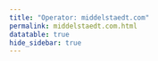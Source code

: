 ```yaml
---
title: "Operator: middelstaedt.com"
permalink: middelstaedt.com.html
datatable: true
hide_sidebar: true
---
```


<div>                        <script type="text/javascript">window.PlotlyConfig = {MathJaxConfig: 'local'};</script>
        <script charset="utf-8" src="https://cdn.plot.ly/plotly-2.20.0.min.js"></script>                <div id="1293e606-81dc-454e-af87-1ca52284fab7" class="plotly-graph-div" style="height:100%; width:100%;"></div>            <script type="text/javascript">                                    window.PLOTLYENV=window.PLOTLYENV || {};                                    if (document.getElementById("1293e606-81dc-454e-af87-1ca52284fab7")) {                    Plotly.newPlot(                        "1293e606-81dc-454e-af87-1ca52284fab7",                        [{"name":"exit probability (%)","x":["2022-10-16","2022-10-17","2022-10-18","2022-10-19","2022-10-20","2022-10-21","2022-10-22","2022-10-23","2022-10-24","2022-10-25","2022-10-26","2022-10-27","2022-10-28","2022-10-29","2022-10-30","2022-10-31","2022-11-01","2022-11-02","2022-11-03","2022-11-04","2022-11-05","2022-11-06","2022-11-07","2022-11-08","2022-11-09","2022-11-10","2022-11-11","2022-11-12","2022-11-13","2022-11-14","2022-11-15","2022-11-16","2022-11-17","2022-11-18","2022-11-19","2022-11-20","2022-11-21","2022-11-22","2022-11-23","2022-11-24","2022-11-25","2022-11-26","2022-11-27","2022-11-28","2022-11-29","2022-11-30","2022-12-01","2022-12-02","2022-12-03","2022-12-04","2022-12-05","2022-12-06","2022-12-07","2022-12-08","2022-12-09","2022-12-10","2022-12-11","2022-12-12","2022-12-13","2022-12-14","2022-12-15","2022-12-16","2022-12-17","2022-12-18","2022-12-19","2022-12-20","2022-12-21","2022-12-22","2022-12-23","2022-12-24","2022-12-25","2022-12-26","2022-12-27","2022-12-28","2022-12-29","2022-12-30","2022-12-31","2023-01-01","2023-01-02","2023-01-03","2023-01-04","2023-01-05","2023-01-06","2023-01-07","2023-01-08","2023-01-09","2023-01-10","2023-01-11","2023-01-12","2023-01-13","2023-01-14","2023-01-15","2023-01-16","2023-01-17","2023-01-18","2023-01-19","2023-01-20","2023-01-21","2023-01-22","2023-01-23","2023-01-24","2023-01-25","2023-01-26","2023-01-27","2023-01-28","2023-01-29","2023-01-30","2023-01-31","2023-02-01","2023-02-02","2023-02-03","2023-02-04","2023-02-05","2023-02-06","2023-02-07","2023-02-08","2023-02-09","2023-02-10","2023-02-11","2023-02-12","2023-02-13","2023-02-14","2023-02-15","2023-02-16","2023-02-17","2023-02-18","2023-02-19","2023-02-20","2023-02-21","2023-02-22","2023-02-23","2023-02-24","2023-02-25","2023-02-26","2023-02-27","2023-02-28","2023-03-01","2023-03-02","2023-03-03","2023-03-04","2023-03-05","2023-03-06","2023-03-07","2023-03-08","2023-03-09","2023-03-10","2023-03-11","2023-03-12","2023-03-13","2023-03-14","2023-03-15","2023-03-16","2023-03-17","2023-03-18","2023-03-19","2023-03-20","2023-03-21","2023-03-22","2023-03-23","2023-03-24","2023-03-25","2023-03-26","2023-03-27","2023-03-28","2023-03-29","2023-03-30","2023-03-31","2023-04-01","2023-04-02","2023-04-03","2023-04-04","2023-04-05","2023-04-06","2023-04-07","2023-04-08","2023-04-09","2023-04-10","2023-04-11","2023-04-12","2023-04-13","2023-04-14","2023-04-15","2023-04-16","2023-04-17","2023-04-18","2023-04-19","2023-04-20","2023-04-21","2023-04-22","2023-04-23","2023-04-24","2023-04-25","2023-04-26","2023-04-27","2023-04-28","2023-04-29","2023-04-30","2023-05-01","2023-05-02","2023-05-03","2023-05-04","2023-05-05","2023-05-06","2023-05-07","2023-05-08","2023-05-09","2023-05-10","2023-05-11","2023-05-12","2023-05-13","2023-05-14","2023-05-15","2023-05-16","2023-05-17","2023-05-18","2023-05-19","2023-05-20","2023-05-21","2023-05-22","2023-05-23","2023-05-24","2023-05-25","2023-05-26","2023-05-27","2023-05-28","2023-05-29","2023-05-30","2023-05-31","2023-06-01","2023-06-02","2023-06-03","2023-06-04","2023-06-05","2023-06-06","2023-06-07","2023-06-08","2023-06-09","2023-06-10","2023-06-11","2023-06-12","2023-06-13","2023-06-14","2023-06-15","2023-06-16","2023-06-17","2023-06-18","2023-06-19","2023-06-20","2023-06-21","2023-06-22","2023-06-23","2023-06-25","2023-06-26","2023-06-27","2023-06-28","2023-06-29","2023-06-30","2023-07-01","2023-07-02","2023-07-03","2023-07-04","2023-07-05","2023-07-06","2023-07-07","2023-07-08","2023-07-09","2023-07-10","2023-07-11","2023-07-12","2023-07-13","2023-07-14"],"y":[0.0,0.0,0.0,0.0,0.0,0.0,0.0,0.0,0.0,0.0,0.0,0.0,0.0,0.0,0.0,0.0,0.0,0.0,0.0,0.0,0.0,0.0,0.0,null,0.0,0.0,null,0.0,0.0,0.0,0.0,0.0,0.0,0.0,0.0,0.0,0.0,0.0,0.0,0.0,0.0,0.0,0.0,0.0,0.0,0.0,0.23,0.25,0.26,0.18,0.23,0.26,0.23,0.23,0.23,0.18,0.21,0.26,0.27,0.31,0.31,0.32,0.33,0.33,0.35,0.4,0.4,0.41,0.42,0.43,0.48,0.49,0.5,0.51,0.55,0.52,0.49,0.48,0.42,0.39,0.4,0.38,0.33,0.34,0.33,0.37,0.37,0.38,0.38,0.19,0.3,0.3,0.31,0.31,0.31,0.32,0.35,0.36,0.38,0.4,0.41,0.42,0.38,0.39,0.38,0.39,0.4,0.36,0.37,0.35,0.36,0.36,0.39,0.42,0.43,0.44,0.44,0.41,0.39,0.41,0.41,0.39,0.39,0.4,0.4,0.37,0.34,0.35,0.36,0.36,0.35,0.34,0.31,0.3,0.3,0.35,0.34,0.32,0.17,0.37,0.36,0.38,0.4,0.49,0.47,0.47,0.57,0.79,0.82,0.82,0.73,0.61,0.53,0.52,0.49,0.5,0.48,0.42,0.39,0.35,0.36,0.35,0.34,0.31,0.34,0.29,0.29,0.3,0.29,0.28,0.28,0.25,0.26,0.25,0.25,0.26,0.25,0.24,0.23,0.25,0.25,0.25,0.2,0.2,0.21,0.21,0.2,0.18,0.19,0.18,0.18,0.19,0.21,0.24,0.24,0.34,0.37,0.38,0.44,0.43,0.5,0.44,0.45,0.46,0.46,0.47,0.48,0.48,0.49,0.49,0.48,0.5,0.54,0.55,0.51,0.52,0.54,0.54,0.56,0.58,0.59,0.59,0.59,0.62,0.63,0.63,0.64,0.63,0.62,0.62,0.62,0.6,0.6,0.61,0.59,0.58,0.57,0.6,0.62,0.62,0.6,0.59,0.58,0.58,0.62,0.55,0.54,0.49,0.49,0.49,0.5,0.48,0.48,0.54,0.54,0.53,0.55,0.55,0.5,0.51,0.5,0.5,0.5,0.51,0.51,0.51,0.52,0.51,0.51,0.49,0.47],"type":"scatter","xaxis":"x","yaxis":"y"},{"name":"guard probability (%)","x":["2022-10-16","2022-10-17","2022-10-18","2022-10-19","2022-10-20","2022-10-21","2022-10-22","2022-10-23","2022-10-24","2022-10-25","2022-10-26","2022-10-27","2022-10-28","2022-10-29","2022-10-30","2022-10-31","2022-11-01","2022-11-02","2022-11-03","2022-11-04","2022-11-05","2022-11-06","2022-11-07","2022-11-08","2022-11-09","2022-11-10","2022-11-11","2022-11-12","2022-11-13","2022-11-14","2022-11-15","2022-11-16","2022-11-17","2022-11-18","2022-11-19","2022-11-20","2022-11-21","2022-11-22","2022-11-23","2022-11-24","2022-11-25","2022-11-26","2022-11-27","2022-11-28","2022-11-29","2022-11-30","2022-12-01","2022-12-02","2022-12-03","2022-12-04","2022-12-05","2022-12-06","2022-12-07","2022-12-08","2022-12-09","2022-12-10","2022-12-11","2022-12-12","2022-12-13","2022-12-14","2022-12-15","2022-12-16","2022-12-17","2022-12-18","2022-12-19","2022-12-20","2022-12-21","2022-12-22","2022-12-23","2022-12-24","2022-12-25","2022-12-26","2022-12-27","2022-12-28","2022-12-29","2022-12-30","2022-12-31","2023-01-01","2023-01-02","2023-01-03","2023-01-04","2023-01-05","2023-01-06","2023-01-07","2023-01-08","2023-01-09","2023-01-10","2023-01-11","2023-01-12","2023-01-13","2023-01-14","2023-01-15","2023-01-16","2023-01-17","2023-01-18","2023-01-19","2023-01-20","2023-01-21","2023-01-22","2023-01-23","2023-01-24","2023-01-25","2023-01-26","2023-01-27","2023-01-28","2023-01-29","2023-01-30","2023-01-31","2023-02-01","2023-02-02","2023-02-03","2023-02-04","2023-02-05","2023-02-06","2023-02-07","2023-02-08","2023-02-09","2023-02-10","2023-02-11","2023-02-12","2023-02-13","2023-02-14","2023-02-15","2023-02-16","2023-02-17","2023-02-18","2023-02-19","2023-02-20","2023-02-21","2023-02-22","2023-02-23","2023-02-24","2023-02-25","2023-02-26","2023-02-27","2023-02-28","2023-03-01","2023-03-02","2023-03-03","2023-03-04","2023-03-05","2023-03-06","2023-03-07","2023-03-08","2023-03-09","2023-03-10","2023-03-11","2023-03-12","2023-03-13","2023-03-14","2023-03-15","2023-03-16","2023-03-17","2023-03-18","2023-03-19","2023-03-20","2023-03-21","2023-03-22","2023-03-23","2023-03-24","2023-03-25","2023-03-26","2023-03-27","2023-03-28","2023-03-29","2023-03-30","2023-03-31","2023-04-01","2023-04-02","2023-04-03","2023-04-04","2023-04-05","2023-04-06","2023-04-07","2023-04-08","2023-04-09","2023-04-10","2023-04-11","2023-04-12","2023-04-13","2023-04-14","2023-04-15","2023-04-16","2023-04-17","2023-04-18","2023-04-19","2023-04-20","2023-04-21","2023-04-22","2023-04-23","2023-04-24","2023-04-25","2023-04-26","2023-04-27","2023-04-28","2023-04-29","2023-04-30","2023-05-01","2023-05-02","2023-05-03","2023-05-04","2023-05-05","2023-05-06","2023-05-07","2023-05-08","2023-05-09","2023-05-10","2023-05-11","2023-05-12","2023-05-13","2023-05-14","2023-05-15","2023-05-16","2023-05-17","2023-05-18","2023-05-19","2023-05-20","2023-05-21","2023-05-22","2023-05-23","2023-05-24","2023-05-25","2023-05-26","2023-05-27","2023-05-28","2023-05-29","2023-05-30","2023-05-31","2023-06-01","2023-06-02","2023-06-03","2023-06-04","2023-06-05","2023-06-06","2023-06-07","2023-06-08","2023-06-09","2023-06-10","2023-06-11","2023-06-12","2023-06-13","2023-06-14","2023-06-15","2023-06-16","2023-06-17","2023-06-18","2023-06-19","2023-06-20","2023-06-21","2023-06-22","2023-06-23","2023-06-25","2023-06-26","2023-06-27","2023-06-28","2023-06-29","2023-06-30","2023-07-01","2023-07-02","2023-07-03","2023-07-04","2023-07-05","2023-07-06","2023-07-07","2023-07-08","2023-07-09","2023-07-10","2023-07-11","2023-07-12","2023-07-13","2023-07-14"],"y":[0.0,0.0,0.0,0.0,0.0,0.0,0.0,0.0,0.0,0.0,0.0,0.0,0.0,0.0,0.0,0.0,0.0,0.0,0.0,0.0,0.0,0.0,0.0,null,0.0,0.0,null,0.0,0.0,0.0,0.0,0.0,0.0,0.0,0.0,0.0,0.0,0.0,0.0,0.12,0.1,0.11,0.13,0.14,0.12,0.13,0.0,0.0,0.0,0.0,0.0,0.0,0.0,0.0,0.0,0.0,0.0,0.0,0.0,0.0,0.0,0.0,0.05,0.04,0.07,0.07,0.13,0.12,0.13,0.12,0.1,0.1,0.1,0.1,0.1,0.1,0.09,0.09,0.08,0.08,0.06,0.06,0.05,0.05,0.05,0.05,0.05,0.05,0.05,0.05,0.06,0.05,0.05,0.05,0.04,0.05,0.05,0.05,0.05,0.05,0.05,0.05,0.05,0.05,0.04,0.06,0.07,0.07,0.07,0.07,0.07,0.06,0.07,0.07,0.06,0.07,0.07,0.06,0.06,0.07,0.07,0.06,0.06,0.06,0.06,0.06,0.06,0.06,0.06,0.06,0.06,0.05,0.06,0.06,0.06,0.05,0.05,0.05,0.05,0.04,0.04,0.04,0.04,0.04,0.04,0.04,0.04,0.04,0.05,0.05,0.06,0.06,0.06,0.06,0.06,0.06,0.05,0.06,0.06,0.06,0.06,0.06,0.06,0.06,0.06,0.06,0.06,0.06,0.06,0.06,0.07,0.07,0.07,0.07,0.07,0.07,0.08,0.08,0.08,0.08,0.08,0.08,0.09,0.11,0.11,0.11,0.12,0.11,0.11,0.11,0.12,0.11,0.12,0.11,0.12,0.16,0.15,0.15,0.15,0.17,0.17,0.27,0.26,0.27,0.26,0.29,0.28,0.26,0.26,0.26,0.28,0.27,0.26,0.27,0.28,0.27,0.27,0.27,0.27,0.25,0.25,0.26,0.25,0.25,0.26,0.25,0.26,0.25,0.25,0.25,0.26,0.27,0.29,0.24,0.23,0.23,0.23,0.22,0.22,0.22,0.22,0.22,0.25,0.25,0.2,0.17,0.17,0.17,0.17,0.17,0.18,0.17,0.16,0.19,0.22,0.22,0.19,0.19,0.19,0.2,0.2,0.21,0.22,0.23,0.24,0.25,0.24,0.25,0.24,0.24,0.24],"type":"scatter","xaxis":"x","yaxis":"y"},{"name":"advertised bandwidth","x":["2022-10-16","2022-10-17","2022-10-18","2022-10-19","2022-10-20","2022-10-21","2022-10-22","2022-10-23","2022-10-24","2022-10-25","2022-10-26","2022-10-27","2022-10-28","2022-10-29","2022-10-30","2022-10-31","2022-11-01","2022-11-02","2022-11-03","2022-11-04","2022-11-05","2022-11-06","2022-11-07","2022-11-08","2022-11-09","2022-11-10","2022-11-11","2022-11-12","2022-11-13","2022-11-14","2022-11-15","2022-11-16","2022-11-17","2022-11-18","2022-11-19","2022-11-20","2022-11-21","2022-11-22","2022-11-23","2022-11-24","2022-11-25","2022-11-26","2022-11-27","2022-11-28","2022-11-29","2022-11-30","2022-12-01","2022-12-02","2022-12-03","2022-12-04","2022-12-05","2022-12-06","2022-12-07","2022-12-08","2022-12-09","2022-12-10","2022-12-11","2022-12-12","2022-12-13","2022-12-14","2022-12-15","2022-12-16","2022-12-17","2022-12-18","2022-12-19","2022-12-20","2022-12-21","2022-12-22","2022-12-23","2022-12-24","2022-12-25","2022-12-26","2022-12-27","2022-12-28","2022-12-29","2022-12-30","2022-12-31","2023-01-01","2023-01-02","2023-01-03","2023-01-04","2023-01-05","2023-01-06","2023-01-07","2023-01-08","2023-01-09","2023-01-10","2023-01-11","2023-01-12","2023-01-13","2023-01-14","2023-01-15","2023-01-16","2023-01-17","2023-01-18","2023-01-19","2023-01-20","2023-01-21","2023-01-22","2023-01-23","2023-01-24","2023-01-25","2023-01-26","2023-01-27","2023-01-28","2023-01-29","2023-01-30","2023-01-31","2023-02-01","2023-02-02","2023-02-03","2023-02-04","2023-02-05","2023-02-06","2023-02-07","2023-02-08","2023-02-09","2023-02-10","2023-02-11","2023-02-12","2023-02-13","2023-02-14","2023-02-15","2023-02-16","2023-02-17","2023-02-18","2023-02-19","2023-02-20","2023-02-21","2023-02-22","2023-02-23","2023-02-24","2023-02-25","2023-02-26","2023-02-27","2023-02-28","2023-03-01","2023-03-02","2023-03-03","2023-03-04","2023-03-05","2023-03-06","2023-03-07","2023-03-08","2023-03-09","2023-03-10","2023-03-11","2023-03-12","2023-03-13","2023-03-14","2023-03-15","2023-03-16","2023-03-17","2023-03-18","2023-03-19","2023-03-20","2023-03-21","2023-03-22","2023-03-23","2023-03-24","2023-03-25","2023-03-26","2023-03-27","2023-03-28","2023-03-29","2023-03-30","2023-03-31","2023-04-01","2023-04-02","2023-04-03","2023-04-04","2023-04-05","2023-04-06","2023-04-07","2023-04-08","2023-04-09","2023-04-10","2023-04-11","2023-04-12","2023-04-13","2023-04-14","2023-04-15","2023-04-16","2023-04-17","2023-04-18","2023-04-19","2023-04-20","2023-04-21","2023-04-22","2023-04-23","2023-04-24","2023-04-25","2023-04-26","2023-04-27","2023-04-28","2023-04-29","2023-04-30","2023-05-01","2023-05-02","2023-05-03","2023-05-04","2023-05-05","2023-05-06","2023-05-07","2023-05-08","2023-05-09","2023-05-10","2023-05-11","2023-05-12","2023-05-13","2023-05-14","2023-05-15","2023-05-16","2023-05-17","2023-05-18","2023-05-19","2023-05-20","2023-05-21","2023-05-22","2023-05-23","2023-05-24","2023-05-25","2023-05-26","2023-05-27","2023-05-28","2023-05-29","2023-05-30","2023-05-31","2023-06-01","2023-06-02","2023-06-03","2023-06-04","2023-06-05","2023-06-06","2023-06-07","2023-06-08","2023-06-09","2023-06-10","2023-06-11","2023-06-12","2023-06-13","2023-06-14","2023-06-15","2023-06-16","2023-06-17","2023-06-18","2023-06-19","2023-06-20","2023-06-21","2023-06-22","2023-06-23","2023-06-25","2023-06-26","2023-06-27","2023-06-28","2023-06-29","2023-06-30","2023-07-01","2023-07-02","2023-07-03","2023-07-04","2023-07-05","2023-07-06","2023-07-07","2023-07-08","2023-07-09","2023-07-10","2023-07-11","2023-07-12","2023-07-13","2023-07-14"],"y":[0.0,0.03,0.03,0.03,0.05,0.05,0.08,0.08,0.09,0.11,0.13,0.14,0.14,0.16,0.19,0.19,0.2,0.2,0.2,0.2,0.2,0.19,0.2,0.2,0.2,0.2,0.2,0.2,0.22,0.2,0.24,0.27,0.38,0.41,0.45,0.5,0.49,0.49,0.49,0.49,0.44,0.54,0.56,0.55,0.6,0.6,0.6,0.6,0.6,0.6,0.59,0.57,0.55,0.57,0.6,0.62,0.57,0.68,0.73,0.82,0.88,0.89,0.82,0.91,1.06,1.14,1.25,1.19,1.19,1.11,1.11,1.1,1.11,1.2,1.17,1.15,1.16,1.1,1.07,1.03,1.02,0.96,0.98,0.97,0.98,1.01,1.01,1.0,0.98,0.96,0.92,1.01,1.01,1.02,1.03,1.01,0.98,0.98,1.0,0.99,0.95,0.93,0.94,0.94,0.88,0.88,0.89,0.88,0.84,0.87,0.91,0.91,0.98,0.97,0.98,0.99,0.98,0.96,1.01,1.01,1.01,1.0,1.06,1.02,0.98,0.91,0.91,0.87,0.87,0.89,0.86,0.85,0.86,0.85,0.87,0.88,0.88,0.92,0.93,0.93,0.94,0.94,1.09,1.1,1.12,1.14,1.79,1.8,1.8,1.8,1.83,1.56,1.6,1.6,1.6,1.56,1.45,1.29,1.21,1.2,1.19,1.19,1.09,1.05,1.0,0.98,0.95,0.91,0.92,0.92,0.87,0.93,0.93,0.93,0.92,0.97,0.99,0.99,0.99,0.98,1.0,0.9,0.9,0.9,0.92,0.94,1.0,0.95,0.98,0.95,1.05,1.08,1.24,1.5,1.63,1.75,1.86,1.92,2.04,2.18,2.17,2.27,2.28,2.35,2.34,2.34,2.38,2.39,2.37,2.4,2.42,2.43,2.43,2.56,2.57,2.59,2.6,2.67,2.62,2.54,2.43,2.46,2.61,2.63,2.63,2.78,2.78,2.69,2.68,2.66,2.69,2.62,2.63,2.6,2.6,2.58,2.75,2.76,2.73,2.67,2.68,2.61,2.43,2.39,2.38,2.37,2.25,2.26,2.32,2.32,2.29,2.2,2.36,2.34,2.36,2.37,2.36,2.25,2.22,2.22,2.16,2.03,2.05,1.87,1.94,1.99,2.03,2.14,2.15,2.12,2.15],"type":"scatter","xaxis":"x","yaxis":"y2"}],                        {"template":{"data":{"histogram2dcontour":[{"type":"histogram2dcontour","colorbar":{"outlinewidth":0,"ticks":""},"colorscale":[[0.0,"#0d0887"],[0.1111111111111111,"#46039f"],[0.2222222222222222,"#7201a8"],[0.3333333333333333,"#9c179e"],[0.4444444444444444,"#bd3786"],[0.5555555555555556,"#d8576b"],[0.6666666666666666,"#ed7953"],[0.7777777777777778,"#fb9f3a"],[0.8888888888888888,"#fdca26"],[1.0,"#f0f921"]]}],"choropleth":[{"type":"choropleth","colorbar":{"outlinewidth":0,"ticks":""}}],"histogram2d":[{"type":"histogram2d","colorbar":{"outlinewidth":0,"ticks":""},"colorscale":[[0.0,"#0d0887"],[0.1111111111111111,"#46039f"],[0.2222222222222222,"#7201a8"],[0.3333333333333333,"#9c179e"],[0.4444444444444444,"#bd3786"],[0.5555555555555556,"#d8576b"],[0.6666666666666666,"#ed7953"],[0.7777777777777778,"#fb9f3a"],[0.8888888888888888,"#fdca26"],[1.0,"#f0f921"]]}],"heatmap":[{"type":"heatmap","colorbar":{"outlinewidth":0,"ticks":""},"colorscale":[[0.0,"#0d0887"],[0.1111111111111111,"#46039f"],[0.2222222222222222,"#7201a8"],[0.3333333333333333,"#9c179e"],[0.4444444444444444,"#bd3786"],[0.5555555555555556,"#d8576b"],[0.6666666666666666,"#ed7953"],[0.7777777777777778,"#fb9f3a"],[0.8888888888888888,"#fdca26"],[1.0,"#f0f921"]]}],"heatmapgl":[{"type":"heatmapgl","colorbar":{"outlinewidth":0,"ticks":""},"colorscale":[[0.0,"#0d0887"],[0.1111111111111111,"#46039f"],[0.2222222222222222,"#7201a8"],[0.3333333333333333,"#9c179e"],[0.4444444444444444,"#bd3786"],[0.5555555555555556,"#d8576b"],[0.6666666666666666,"#ed7953"],[0.7777777777777778,"#fb9f3a"],[0.8888888888888888,"#fdca26"],[1.0,"#f0f921"]]}],"contourcarpet":[{"type":"contourcarpet","colorbar":{"outlinewidth":0,"ticks":""}}],"contour":[{"type":"contour","colorbar":{"outlinewidth":0,"ticks":""},"colorscale":[[0.0,"#0d0887"],[0.1111111111111111,"#46039f"],[0.2222222222222222,"#7201a8"],[0.3333333333333333,"#9c179e"],[0.4444444444444444,"#bd3786"],[0.5555555555555556,"#d8576b"],[0.6666666666666666,"#ed7953"],[0.7777777777777778,"#fb9f3a"],[0.8888888888888888,"#fdca26"],[1.0,"#f0f921"]]}],"surface":[{"type":"surface","colorbar":{"outlinewidth":0,"ticks":""},"colorscale":[[0.0,"#0d0887"],[0.1111111111111111,"#46039f"],[0.2222222222222222,"#7201a8"],[0.3333333333333333,"#9c179e"],[0.4444444444444444,"#bd3786"],[0.5555555555555556,"#d8576b"],[0.6666666666666666,"#ed7953"],[0.7777777777777778,"#fb9f3a"],[0.8888888888888888,"#fdca26"],[1.0,"#f0f921"]]}],"mesh3d":[{"type":"mesh3d","colorbar":{"outlinewidth":0,"ticks":""}}],"scatter":[{"fillpattern":{"fillmode":"overlay","size":10,"solidity":0.2},"type":"scatter"}],"parcoords":[{"type":"parcoords","line":{"colorbar":{"outlinewidth":0,"ticks":""}}}],"scatterpolargl":[{"type":"scatterpolargl","marker":{"colorbar":{"outlinewidth":0,"ticks":""}}}],"bar":[{"error_x":{"color":"#2a3f5f"},"error_y":{"color":"#2a3f5f"},"marker":{"line":{"color":"#E5ECF6","width":0.5},"pattern":{"fillmode":"overlay","size":10,"solidity":0.2}},"type":"bar"}],"scattergeo":[{"type":"scattergeo","marker":{"colorbar":{"outlinewidth":0,"ticks":""}}}],"scatterpolar":[{"type":"scatterpolar","marker":{"colorbar":{"outlinewidth":0,"ticks":""}}}],"histogram":[{"marker":{"pattern":{"fillmode":"overlay","size":10,"solidity":0.2}},"type":"histogram"}],"scattergl":[{"type":"scattergl","marker":{"colorbar":{"outlinewidth":0,"ticks":""}}}],"scatter3d":[{"type":"scatter3d","line":{"colorbar":{"outlinewidth":0,"ticks":""}},"marker":{"colorbar":{"outlinewidth":0,"ticks":""}}}],"scattermapbox":[{"type":"scattermapbox","marker":{"colorbar":{"outlinewidth":0,"ticks":""}}}],"scatterternary":[{"type":"scatterternary","marker":{"colorbar":{"outlinewidth":0,"ticks":""}}}],"scattercarpet":[{"type":"scattercarpet","marker":{"colorbar":{"outlinewidth":0,"ticks":""}}}],"carpet":[{"aaxis":{"endlinecolor":"#2a3f5f","gridcolor":"white","linecolor":"white","minorgridcolor":"white","startlinecolor":"#2a3f5f"},"baxis":{"endlinecolor":"#2a3f5f","gridcolor":"white","linecolor":"white","minorgridcolor":"white","startlinecolor":"#2a3f5f"},"type":"carpet"}],"table":[{"cells":{"fill":{"color":"#EBF0F8"},"line":{"color":"white"}},"header":{"fill":{"color":"#C8D4E3"},"line":{"color":"white"}},"type":"table"}],"barpolar":[{"marker":{"line":{"color":"#E5ECF6","width":0.5},"pattern":{"fillmode":"overlay","size":10,"solidity":0.2}},"type":"barpolar"}],"pie":[{"automargin":true,"type":"pie"}]},"layout":{"autotypenumbers":"strict","colorway":["#636efa","#EF553B","#00cc96","#ab63fa","#FFA15A","#19d3f3","#FF6692","#B6E880","#FF97FF","#FECB52"],"font":{"color":"#2a3f5f"},"hovermode":"closest","hoverlabel":{"align":"left"},"paper_bgcolor":"white","plot_bgcolor":"#E5ECF6","polar":{"bgcolor":"#E5ECF6","angularaxis":{"gridcolor":"white","linecolor":"white","ticks":""},"radialaxis":{"gridcolor":"white","linecolor":"white","ticks":""}},"ternary":{"bgcolor":"#E5ECF6","aaxis":{"gridcolor":"white","linecolor":"white","ticks":""},"baxis":{"gridcolor":"white","linecolor":"white","ticks":""},"caxis":{"gridcolor":"white","linecolor":"white","ticks":""}},"coloraxis":{"colorbar":{"outlinewidth":0,"ticks":""}},"colorscale":{"sequential":[[0.0,"#0d0887"],[0.1111111111111111,"#46039f"],[0.2222222222222222,"#7201a8"],[0.3333333333333333,"#9c179e"],[0.4444444444444444,"#bd3786"],[0.5555555555555556,"#d8576b"],[0.6666666666666666,"#ed7953"],[0.7777777777777778,"#fb9f3a"],[0.8888888888888888,"#fdca26"],[1.0,"#f0f921"]],"sequentialminus":[[0.0,"#0d0887"],[0.1111111111111111,"#46039f"],[0.2222222222222222,"#7201a8"],[0.3333333333333333,"#9c179e"],[0.4444444444444444,"#bd3786"],[0.5555555555555556,"#d8576b"],[0.6666666666666666,"#ed7953"],[0.7777777777777778,"#fb9f3a"],[0.8888888888888888,"#fdca26"],[1.0,"#f0f921"]],"diverging":[[0,"#8e0152"],[0.1,"#c51b7d"],[0.2,"#de77ae"],[0.3,"#f1b6da"],[0.4,"#fde0ef"],[0.5,"#f7f7f7"],[0.6,"#e6f5d0"],[0.7,"#b8e186"],[0.8,"#7fbc41"],[0.9,"#4d9221"],[1,"#276419"]]},"xaxis":{"gridcolor":"white","linecolor":"white","ticks":"","title":{"standoff":15},"zerolinecolor":"white","automargin":true,"zerolinewidth":2},"yaxis":{"gridcolor":"white","linecolor":"white","ticks":"","title":{"standoff":15},"zerolinecolor":"white","automargin":true,"zerolinewidth":2},"scene":{"xaxis":{"backgroundcolor":"#E5ECF6","gridcolor":"white","linecolor":"white","showbackground":true,"ticks":"","zerolinecolor":"white","gridwidth":2},"yaxis":{"backgroundcolor":"#E5ECF6","gridcolor":"white","linecolor":"white","showbackground":true,"ticks":"","zerolinecolor":"white","gridwidth":2},"zaxis":{"backgroundcolor":"#E5ECF6","gridcolor":"white","linecolor":"white","showbackground":true,"ticks":"","zerolinecolor":"white","gridwidth":2}},"shapedefaults":{"line":{"color":"#2a3f5f"}},"annotationdefaults":{"arrowcolor":"#2a3f5f","arrowhead":0,"arrowwidth":1},"geo":{"bgcolor":"white","landcolor":"#E5ECF6","subunitcolor":"white","showland":true,"showlakes":true,"lakecolor":"white"},"title":{"x":0.05},"mapbox":{"style":"light"}}},"xaxis":{"anchor":"y","domain":[0.0,0.94],"rangeselector":{"buttons":[{"count":7,"label":"week","step":"day","stepmode":"backward"},{"count":1,"label":"month","step":"month","stepmode":"backward"},{"count":6,"label":"6 months","step":"month","stepmode":"backward"},{"count":1,"label":"year","step":"year","stepmode":"backward"},{"step":"all"}]}},"yaxis":{"anchor":"x","domain":[0.0,1.0],"title":{"text":"exit / guard probability"},"ticksuffix":"%","rangemode":"nonnegative"},"yaxis2":{"anchor":"x","overlaying":"y","side":"right","title":{"text":"advertised bandwidth"},"ticksuffix":" Gbit/s","rangemode":"nonnegative"},"hovermode":"x"},                        {"responsive": true}                    )                };                            </script>        </div>

Only proven relays are included in the graph and table. A proven relay claims to be part of a domain
and can be verified to be part of it via the
["well-known" URL or DNS records](https://nusenu.github.io/ContactInfo-Information-Sharing-Specification/#proof).

<div class="datatable-begin"></div>

| Nickname                                                      |   Mbit/s | Exit   | IPv4                                                     | IPv6                                                                                         | First Seen   | Tor Version   | AS Name                                |
|:--------------------------------------------------------------|---------:|:-------|:---------------------------------------------------------|:---------------------------------------------------------------------------------------------|:-------------|:--------------|:---------------------------------------|
| [4728](w/relay/0645197737A373E6EFF2B9F47913DF06FA3B5310.html) |      138 | N      | [163.172.13.237](https://stat.ripe.net/163.172.13.237)   | [2001:bc8:32d7:185::3:1](https://stat.ripe.net/2001:bc8:32d7:185::3:1)                       | 2023-04-27   | 0.4.7.13      | [SCALEWAY S.A.S.](w/as_number/AS12876) |
| [4717](w/relay/1771F9D32775A95BCB9A0D078E509A5624438B76.html) |      100 | N      | [194.180.174.73](https://stat.ripe.net/194.180.174.73)   | [2a0a:c801:1:e::93](https://stat.ripe.net/2a0a:c801:1:e::93)                                 | 2022-12-12   | 0.4.7.13      | [MivoCloud SRL](w/as_number/AS39798)   |
| [4712](w/relay/18F4F0F749B0A48F51F0C56233A7F00C7BCEB4D8.html) |      145 | N      | [212.227.169.190](https://stat.ripe.net/212.227.169.190) | [2001:ba0:1800:1fc::1](https://stat.ripe.net/2001:ba0:1800:1fc::1)                           | 2022-10-18   | 0.4.7.13      | [IONOS SE](w/as_number/AS8560)         |
| [4721](w/relay/23CC9B711B8FF93403C95E8643F0A85FFE1DFB3C.html) |      121 | N      | [163.172.13.237](https://stat.ripe.net/163.172.13.237)   | [2001:bc8:32d7:185::2:1](https://stat.ripe.net/2001:bc8:32d7:185::2:1)                       | 2023-04-23   | 0.4.7.13      | [SCALEWAY S.A.S.](w/as_number/AS12876) |
| [4715](w/relay/322967A70161145738F6CEB4F5165FDADF9EB27C.html) |       90 | Y      | [104.244.73.136](https://stat.ripe.net/104.244.73.136)   | [2605:6400:30:edc3::34](https://stat.ripe.net/2605:6400:30:edc3::34)                         | 2022-11-16   | 0.4.7.13      | [PONYNET](w/as_number/AS53667)         |
| [4723](w/relay/3597A3F60A4AFE44A3DDE8B5219F9F85D9B441A2.html) |       99 | Y      | [185.243.218.61](https://stat.ripe.net/185.243.218.61)   | [2a03:94e0:24d4::5](https://stat.ripe.net/2a03:94e0:24d4::5)                                 | 2023-04-25   | 0.4.7.13      | [TerraHost AS](w/as_number/AS56655)    |
| [4718](w/relay/4F270462A8BF960102EBE193BC0DF6432F49832F.html) |      100 | N      | [94.158.246.117](https://stat.ripe.net/94.158.246.117)   | [2001:67c:2db8:305:43:dcd:f532:34f](https://stat.ripe.net/2001:67c:2db8:305:43:dcd:f532:34f) | 2022-12-12   | 0.4.7.13      | [MivoCloud SRL](w/as_number/AS39798)   |
| [4719](w/relay/566F698A2C234802F82BC76D8FA82E60BAA68015.html) |       85 | Y      | [185.243.218.95](https://stat.ripe.net/185.243.218.95)   | [2a03:94e0:24d4::3](https://stat.ripe.net/2a03:94e0:24d4::3)                                 | 2022-12-12   | 0.4.7.13      | [TerraHost AS](w/as_number/AS56655)    |
| [4720](w/relay/64DF2CA9276871CEE3638F1CD1310EBAA0A6E16C.html) |      153 | N      | [163.172.13.237](https://stat.ripe.net/163.172.13.237)   | [2001:bc8:32d7:185::1:1](https://stat.ripe.net/2001:bc8:32d7:185::1:1)                       | 2023-04-19   | 0.4.7.13      | [SCALEWAY S.A.S.](w/as_number/AS12876) |
| [4724](w/relay/8377F64D31B1B551AA3D8F7D4482192CA3292FED.html) |       72 | Y      | [185.243.218.61](https://stat.ripe.net/185.243.218.61)   | [2a03:94e0:24d4::6](https://stat.ripe.net/2a03:94e0:24d4::6)                                 | 2023-04-25   | 0.4.7.13      | [TerraHost AS](w/as_number/AS56655)    |
| [4711](w/relay/8DBC6F2F474FE4959B7B33FF680733F324D385EA.html) |      167 | N      | [82.165.101.234](https://stat.ripe.net/82.165.101.234)   | [2001:8d8:1800:876a::1](https://stat.ripe.net/2001:8d8:1800:876a::1)                         | 2022-10-16   | 0.4.7.13      | [IONOS SE](w/as_number/AS8560)         |
| [4716](w/relay/8E1CB2E2467989A9369284E09669AD0FD691075E.html) |       89 | Y      | [185.243.218.61](https://stat.ripe.net/185.243.218.61)   | [2a03:94e0:24d4::2](https://stat.ripe.net/2a03:94e0:24d4::2)                                 | 2022-12-11   | 0.4.7.13      | [TerraHost AS](w/as_number/AS56655)    |
| [4725](w/relay/9B8E44116F2AE302B8EDDB6C3E56F6559BE80936.html) |       93 | Y      | [185.243.218.95](https://stat.ripe.net/185.243.218.95)   | [2a03:94e0:24d4::7](https://stat.ripe.net/2a03:94e0:24d4::7)                                 | 2023-04-25   | 0.4.7.13      | [TerraHost AS](w/as_number/AS56655)    |
| [4727](w/relay/E0AE4772051D74DE4DC1A525D9670BC12ED2EDAF.html) |       85 | Y      | [185.243.218.95](https://stat.ripe.net/185.243.218.95)   | [2a03:94e0:24d4::9](https://stat.ripe.net/2a03:94e0:24d4::9)                                 | 2023-04-25   | 0.4.7.13      | [TerraHost AS](w/as_number/AS56655)    |
| [4722](w/relay/EDFFE7DF9BA80ED6719B79A86EB9E3E9F875616F.html) |       89 | Y      | [185.243.218.61](https://stat.ripe.net/185.243.218.61)   | [2a03:94e0:24d4::4](https://stat.ripe.net/2a03:94e0:24d4::4)                                 | 2023-04-25   | 0.4.7.13      | [TerraHost AS](w/as_number/AS56655)    |
| [4729](w/relay/FA7B76686DAFB850A58072320907E282562BDD66.html) |      133 | N      | [163.172.13.237](https://stat.ripe.net/163.172.13.237)   | [2001:bc8:32d7:185::4:1](https://stat.ripe.net/2001:bc8:32d7:185::4:1)                       | 2023-04-27   | 0.4.7.13      | [SCALEWAY S.A.S.](w/as_number/AS12876) |
| [4714](w/relay/FA9F92CB28E2285A589643DDA31448361076D0C7.html) |      138 | Y      | [107.189.31.33](https://stat.ripe.net/107.189.31.33)     | [2605:6400:30:ebb6:532:acc:65:31](https://stat.ripe.net/2605:6400:30:ebb6:532:acc:65:31)     | 2022-11-13   | 0.4.7.13      | [PONYNET](w/as_number/AS53667)         |
| [4726](w/relay/FADD9A15FFC9DE65A00E6A37BCC377A2B102203A.html) |      104 | Y      | [185.243.218.95](https://stat.ripe.net/185.243.218.95)   | [2a03:94e0:24d4::8](https://stat.ripe.net/2a03:94e0:24d4::8)                                 | 2023-04-25   | 0.4.7.13      | [TerraHost AS](w/as_number/AS56655)    |
| [4713](w/relay/FC775F7C3B031F8BD21AD814C2F168D402664E4B.html) |      138 | N      | [212.227.197.40](https://stat.ripe.net/212.227.197.40)   | [2001:8d8:1800:5d7::1](https://stat.ripe.net/2001:8d8:1800:5d7::1)                           | 2022-11-12   | 0.4.7.13      | [IONOS SE](w/as_number/AS8560)         |

<div class="datatable-end"></div> 

# Bridges

<div class="datatable-begin"></div>

| Nickname                                                                                        |   Advertised Bandwidth (Mbit/s) | Tor Version   |
|:------------------------------------------------------------------------------------------------|--------------------------------:|:--------------|
| [4730](https://metrics.torproject.org/rs.html#details/206CC3738B592E5526C5A051D486D8B5AD9FFFC5) |                              22 | 0.4.7.13      |

<div class="datatable-end"></div> 